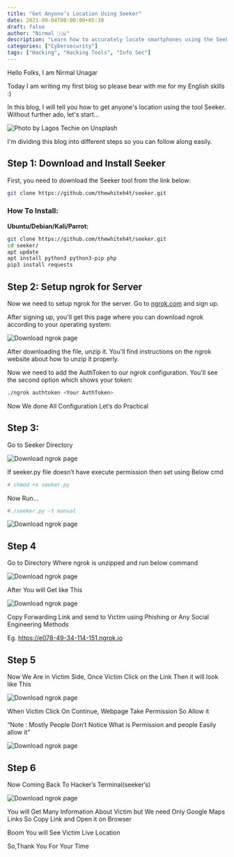 ```yaml
---
title: "Get Anyone’s Location Using Seeker"
date: 2021-09-04T00:00:00+05:30
draft: false
author: "Nirmal 🇮🇳"
description: "Learn how to accurately locate smartphones using the Seeker tool with social engineering techniques."
categories: ["Cybersecurity"]
tags: ["Hacking", "Hacking Tools", "Info Sec"]
---
```


Hello Folks, I am Nirmal Unagar

Today I am writing my first blog so please bear with me for my English skills :)

In this blog, I will tell you how to get anyone's location using the tool Seeker. Without further ado, let's start...

![Photo by Lagos Techie on Unsplash](images/seeker-location-tool.jpg)

I'm dividing this blog into different steps so you can follow along easily.

## Step 1: Download and Install Seeker

First, you need to download the Seeker tool from the link below:

```bash
git clone https://github.com/thewhiteh4t/seeker.git
```

### How To Install:

**Ubuntu/Debian/Kali/Parrot:**
```bash
git clone https://github.com/thewhiteh4t/seeker.git
cd seeker/
apt update
apt install python3 python3-pip php
pip3 install requests
```


## Step 2: Setup ngrok for Server

Now we need to setup ngrok for the server. Go to [ngrok.com](https://ngrok.com/) and sign up.

After signing up, you'll get this page where you can download ngrok according to your operating system:

![Download ngrok page](/static/images/Seeker/img1.webp)

After downloading the file, unzip it. You'll find instructions on the ngrok website about how to unzip it properly.

Now we need to add the AuthToken to our ngrok configuration. You'll see the second option which shows your token:

```bash
./ngrok authtoken <Your AuthToken>
```

Now We done All Configuration Let’s do Practical

## Step 3: 

Go to Seeker Directory

![Download ngrok page](/static/images/Seeker/img2.webp)

If seeker.py file doesn’t have execute permission then set using Below cmd
```bash
# chmod +x seeker.py
```
Now Run…

```bash
#./seeker.py -t manual
```

![Download ngrok page](/static/images/Seeker/img3.webp)


## Step 4
Go to Directory Where ngrok is unzipped and run below command

![Download ngrok page](/static/images/Seeker/img4.webp)

After You will Get like This

![Download ngrok page](/static/images/Seeker/img5.webp)

Copy Forwarding Link and send to Victim using Phishing or Any Social Engineering Methods

Eg. https://e078-49-34-114-151.ngrok.io


## Step 5
Now We Are in Victim Side, Once Victim Click on the Link Then it will look like This

![Download ngrok page](/static/images/Seeker/img6.webp)

When Victim Click On Continue, Webpage Take Permission So Allow it

“Note : Mostly People Don’t Notice What is Permission and people Easily allow it”

![Download ngrok page](/static/images/Seeker/img7.webp)


## Step 6
Now Coming Back To Hacker’s Terminal(seeker’s)


![Download ngrok page](/static/images/Seeker/img8.webp)

You will Get Many Information About Victim but We need Only Google Maps Links So Copy Link and Open it on Browser

Boom You will See Victim Live Location

So,Thank You For Your Time

